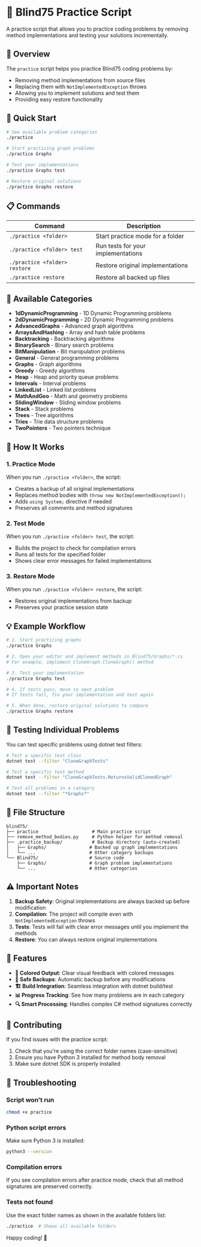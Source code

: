 # 🎯 Blind75 Practice Script

A practice script that allows you to practice coding problems by removing method implementations and testing your solutions incrementally.

## 📖 Overview

The `practice` script helps you practice Blind75 coding problems by:
- Removing method implementations from source files
- Replacing them with `NotImplementedException` throws
- Allowing you to implement solutions and test them
- Providing easy restore functionality

## 🚀 Quick Start

```bash
# See available problem categories
./practice

# Start practicing graph problems
./practice Graphs

# Test your implementations
./practice Graphs test

# Restore original solutions
./practice Graphs restore
```

## 📋 Commands

| Command | Description |
|---------|-------------|
| `./practice <folder>` | Start practice mode for a folder |
| `./practice <folder> test` | Run tests for your implementations |
| `./practice <folder> restore` | Restore original implementations |
| `./practice restore` | Restore all backed up files |

## 📁 Available Categories

- **1dDynamicProgramming** - 1D Dynamic Programming problems
- **2dDynamicProgramming** - 2D Dynamic Programming problems
- **AdvancedGraphs** - Advanced graph algorithms
- **ArraysAndHashing** - Array and hash table problems
- **Backtracking** - Backtracking algorithms
- **BinarySearch** - Binary search problems
- **BitManipulation** - Bit manipulation problems
- **General** - General programming problems
- **Graphs** - Graph algorithms
- **Greedy** - Greedy algorithms
- **Heap** - Heap and priority queue problems
- **Intervals** - Interval problems
- **LinkedList** - Linked list problems
- **MathAndGeo** - Math and geometry problems
- **SlidingWindow** - Sliding window problems
- **Stack** - Stack problems
- **Trees** - Tree algorithms
- **Tries** - Trie data structure problems
- **TwoPointers** - Two pointers technique

## 🔧 How It Works

### 1. Practice Mode
When you run `./practice <folder>`, the script:
- Creates a backup of all original implementations
- Replaces method bodies with `throw new NotImplementedException();`
- Adds `using System;` directive if needed
- Preserves all comments and method signatures

### 2. Test Mode
When you run `./practice <folder> test`, the script:
- Builds the project to check for compilation errors
- Runs all tests for the specified folder
- Shows clear error messages for failed implementations

### 3. Restore Mode
When you run `./practice <folder> restore`, the script:
- Restores original implementations from backup
- Preserves your practice session state

## 💡 Example Workflow

```bash
# 1. Start practicing graphs
./practice Graphs

# 2. Open your editor and implement methods in Blind75/Graphs/*.cs
# For example, implement CloneGraph.CloneGraph() method

# 3. Test your implementation
./practice Graphs test

# 4. If tests pass, move to next problem
# If tests fail, fix your implementation and test again

# 5. When done, restore original solutions to compare
./practice Graphs restore
```

## 🧪 Testing Individual Problems

You can test specific problems using dotnet test filters:

```bash
# Test a specific test class
dotnet test --filter "CloneGraphTests"

# Test a specific test method
dotnet test --filter "CloneGraphTests.ReturnsValidClonedGraph"

# Test all problems in a category
dotnet test --filter "*Graphs*"
```

## 📂 File Structure

```
blind75/
├── practice                    # Main practice script
├── remove_method_bodies.py     # Python helper for method removal
├── .practice_backup/           # Backup directory (auto-created)
│   ├── Graphs/                # Backed up graph implementations
│   └── ...                    # Other category backups
└── Blind75/                   # Source code
    ├── Graphs/                # Graph problem implementations
    └── ...                    # Other categories
```

## ⚠️ Important Notes

1. **Backup Safety**: Original implementations are always backed up before modification
2. **Compilation**: The project will compile even with `NotImplementedException` throws
3. **Tests**: Tests will fail with clear error messages until you implement the methods
4. **Restore**: You can always restore original implementations

## 🎨 Features

- **🌈 Colored Output**: Clear visual feedback with colored messages
- **🔄 Safe Backups**: Automatic backup before any modifications
- **🏗️ Build Integration**: Seamless integration with dotnet build/test
- **📊 Progress Tracking**: See how many problems are in each category
- **🔍 Smart Processing**: Handles complex C# method signatures correctly

## 🤝 Contributing

If you find issues with the practice script:
1. Check that you're using the correct folder names (case-sensitive)
2. Ensure you have Python 3 installed for method body removal
3. Make sure dotnet SDK is properly installed

## 🔧 Troubleshooting

### Script won't run
```bash
chmod +x practice
```

### Python script errors
Make sure Python 3 is installed:
```bash
python3 --version
```

### Compilation errors
If you see compilation errors after practice mode, check that all method signatures are preserved correctly.

### Tests not found
Use the exact folder names as shown in the available folders list:
```bash
./practice  # Shows all available folders
```

Happy coding! 🚀